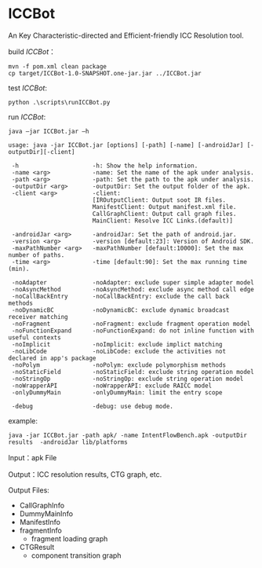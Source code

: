 # ICCBot
An Key Characteristic-directed and Efficient-friendly ICC Resolution tool.

build *ICCBot*：

```
mvn -f pom.xml clean package
cp target/ICCBot-1.0-SNAPSHOT.one-jar.jar ../ICCBot.jar
```

test *ICCBot*:

```
python .\scripts\runICCBot.py
```



run *ICCBot*:

```
java –jar ICCBot.jar –h

usage: java -jar ICCBot.jar [options] [-path] [-name] [-androidJar] [-outputDir][-client]
 
 -h                     -h: Show the help information.
 -name <arg>            -name: Set the name of the apk under analysis.
 -path <arg>            -path: Set the path to the apk under analysis.
 -outputDir <arg>       -outputDir: Set the output folder of the apk.
 -client <arg>          -client:
                        [IROutputClient: Output soot IR files.
                        ManifestClient: Output manifest.xml file.
                        CallGraphClient: Output call graph files.
                       	MainClient: Resolve ICC Links.(default)]
                        
 -androidJar <arg>      -androidJar: Set the path of android.jar.                
 -version <arg>         -version [default:23]: Version of Android SDK.
 -maxPathNumber <arg>   -maxPathNumber [default:10000]: Set the max number of paths.
 -time <arg>            -time [default:90]: Set the max running time (min).

 -noAdapter             -noAdapter: exclude super simple adapter model
 -noAsyncMethod         -noAsyncMethod: exclude async method call edge
 -noCallBackEntry       -noCallBackEntry: exclude the call back methods
 -noDynamicBC           -noDynamicBC: exclude dynamic broadcast receiver matching
 -noFragment            -noFragment: exclude fragment operation model
 -noFunctionExpand      -noFunctionExpand: do not inline function with useful contexts
 -noImplicit            -noImplicit: exclude implict matching
 -noLibCode             -noLibCode: exclude the activities not declared in app's package
 -noPolym               -noPolym: exclude polymorphism methods
 -noStaticField         -noStaticField: exclude string operation model
 -noStringOp            -noStringOp: exclude string operation model
 -noWrapperAPI          -noWrapperAPI: exclude RAICC model
 -onlyDummyMain         -onlyDummyMain: limit the entry scope

 -debug                 -debug: use debug mode.
```



example:

```
java -jar ICCBot.jar -path apk/ -name IntentFlowBench.apk -outputDir results  -androidJar lib/platforms
```



Input：apk File

Output：ICC resolution results, CTG graph, etc.

Output Files: 

+ CallGraphInfo
+ DummyMainInfo
+ ManifestInfo
+ fragmentInfo
  + fragment loading graph
+ CTGResult
  + component transition graph




